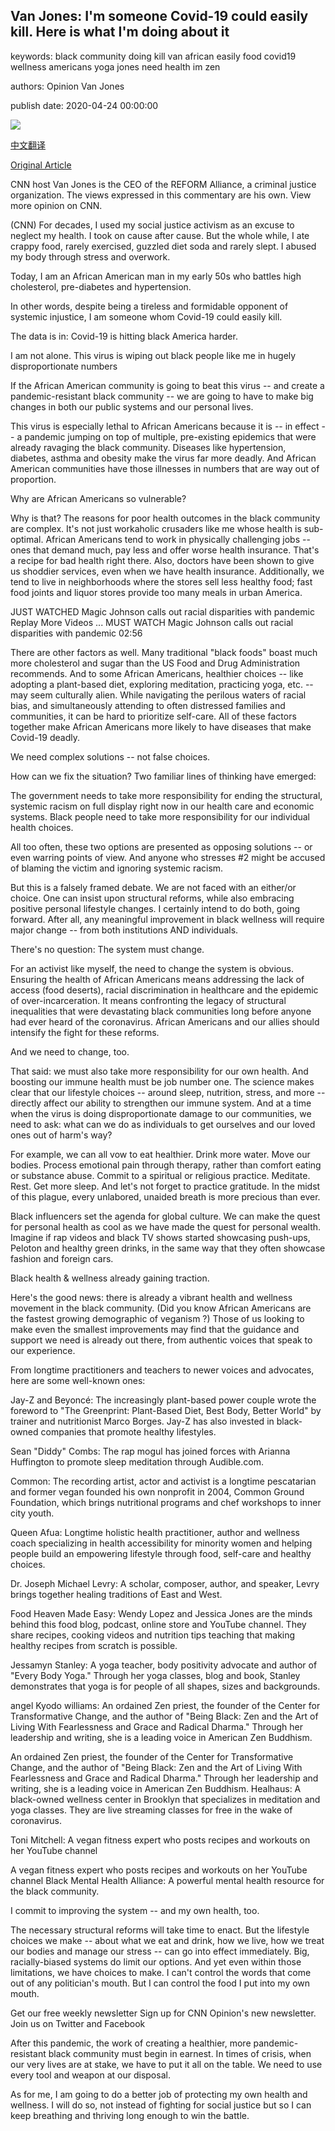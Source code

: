 ## Van Jones: I'm someone Covid-19 could easily kill. Here is what I'm doing about it

keywords: black community doing kill van african easily food covid19 wellness americans yoga jones need health im zen

authors: Opinion Van Jones

publish date: 2020-04-24 00:00:00

![](https://cdn.cnn.com/cnnnext/dam/assets/200131214456-van-jones-super-tease.jpg)

[中文翻译](Van%20Jones%3A%20I%27m%20someone%20Covid-19%20could%20easily%20kill.%20Here%20is%20what%20I%27m%20doing%20about%20it_zh.md)

[Original Article](https://edition.cnn.com/2020/04/24/opinions/creating-a-pandemic-resistant-black-community-jones/index.html)

CNN host Van Jones is the CEO of the REFORM Alliance, a criminal justice organization. The views expressed in this commentary are his own. View more opinion on CNN.

(CNN) For decades, I used my social justice activism as an excuse to neglect my health. I took on cause after cause. But the whole while, I ate crappy food, rarely exercised, guzzled diet soda and rarely slept. I abused my body through stress and overwork.

Today, I am an African American man in my early 50s who battles high cholesterol, pre-diabetes and hypertension.

In other words, despite being a tireless and formidable opponent of systemic injustice, I am someone whom Covid-19 could easily kill.

The data is in: Covid-19 is hitting black America harder.

I am not alone. This virus is wiping out black people like me in hugely disproportionate numbers

If the African American community is going to beat this virus -- and create a pandemic-resistant black community -- we are going to have to make big changes in both our public systems and our personal lives.

This virus is especially lethal to African Americans because it is -- in effect -- a pandemic jumping on top of multiple, pre-existing epidemics that were already ravaging the black community. Diseases like hypertension, diabetes, asthma and obesity make the virus far more deadly. And African American communities have those illnesses in numbers that are way out of proportion.

Why are African Americans so vulnerable?

Why is that? The reasons for poor health outcomes in the black community are complex. It's not just workaholic crusaders like me whose health is sub-optimal. African Americans tend to work in physically challenging jobs -- ones that demand much, pay less and offer worse health insurance. That's a recipe for bad health right there. Also, doctors have been shown to give us shoddier services, even when we have health insurance. Additionally, we tend to live in neighborhoods where the stores sell less healthy food; fast food joints and liquor stores provide too many meals in urban America.

JUST WATCHED Magic Johnson calls out racial disparities with pandemic Replay More Videos ... MUST WATCH Magic Johnson calls out racial disparities with pandemic 02:56

There are other factors as well. Many traditional "black foods" boast much more cholesterol and sugar than the US Food and Drug Administration recommends. And to some African Americans, healthier choices -- like adopting a plant-based diet, exploring meditation, practicing yoga, etc. -- may seem culturally alien. While navigating the perilous waters of racial bias, and simultaneously attending to often distressed families and communities, it can be hard to prioritize self-care. All of these factors together make African Americans more likely to have diseases that make Covid-19 deadly.

We need complex solutions -- not false choices.

How can we fix the situation? Two familiar lines of thinking have emerged:

The government needs to take more responsibility for ending the structural, systemic racism on full display right now in our health care and economic systems. Black people need to take more responsibility for our individual health choices.

All too often, these two options are presented as opposing solutions -- or even warring points of view. And anyone who stresses \#2 might be accused of blaming the victim and ignoring systemic racism.

But this is a falsely framed debate. We are not faced with an either/or choice. One can insist upon structural reforms, while also embracing positive personal lifestyle changes. I certainly intend to do both, going forward. After all, any meaningful improvement in black wellness will require major change -- from both institutions AND individuals.

There's no question: The system must change.

For an activist like myself, the need to change the system is obvious. Ensuring the health of African Americans means addressing the lack of access (food deserts), racial discrimination in healthcare and the epidemic of over-incarceration. It means confronting the legacy of structural inequalities that were devastating black communities long before anyone had ever heard of the coronavirus. African Americans and our allies should intensify the fight for these reforms.

And we need to change, too.

That said: we must also take more responsibility for our own health. And boosting our immune health must be job number one. The science makes clear that our lifestyle choices -- around sleep, nutrition, stress, and more -- directly affect our ability to strengthen our immune system. And at a time when the virus is doing disproportionate damage to our communities, we need to ask: what can we do as individuals to get ourselves and our loved ones out of harm's way?

For example, we can all vow to eat healthier. Drink more water. Move our bodies. Process emotional pain through therapy, rather than comfort eating or substance abuse. Commit to a spiritual or religious practice. Meditate. Rest. Get more sleep. And let's not forget to practice gratitude. In the midst of this plague, every unlabored, unaided breath is more precious than ever.

Black influencers set the agenda for global culture. We can make the quest for personal health as cool as we have made the quest for personal wealth. Imagine if rap videos and black TV shows started showcasing push-ups, Peloton and healthy green drinks, in the same way that they often showcase fashion and foreign cars.

Black health & wellness already gaining traction.

Here's the good news: there is already a vibrant health and wellness movement in the black community. (Did you know African Americans are the fastest growing demographic of veganism ?) Those of us looking to make even the smallest improvements may find that the guidance and support we need is already out there, from authentic voices that speak to our experience.

From longtime practitioners and teachers to newer voices and advocates, here are some well-known ones:

Jay-Z and Beyoncé: The increasingly plant-based power couple wrote the foreword to "The Greenprint: Plant-Based Diet, Best Body, Better World" by trainer and nutritionist Marco Borges. Jay-Z has also invested in black-owned companies that promote healthy lifestyles.

Sean "Diddy" Combs: The rap mogul has joined forces with Arianna Huffington to promote sleep meditation through Audible.com.

Common: The recording artist, actor and activist is a longtime pescatarian and former vegan founded his own nonprofit in 2004, Common Ground Foundation, which brings nutritional programs and chef workshops to inner city youth.

Queen Afua: Longtime holistic health practitioner, author and wellness coach specializing in health accessibility for minority women and helping people build an empowering lifestyle through food, self-care and healthy choices.

Dr. Joseph Michael Levry: A scholar, composer, author, and speaker, Levry brings together healing traditions of East and West.

Food Heaven Made Easy: Wendy Lopez and Jessica Jones are the minds behind this food blog, podcast, online store and YouTube channel. They share recipes, cooking videos and nutrition tips teaching that making healthy recipes from scratch is possible.

Jessamyn Stanley: A yoga teacher, body positivity advocate and author of "Every Body Yoga." Through her yoga classes, blog and book, Stanley demonstrates that yoga is for people of all shapes, sizes and backgrounds.

angel Kyodo williams: An ordained Zen priest, the founder of the Center for Transformative Change, and the author of "Being Black: Zen and the Art of Living With Fearlessness and Grace and Radical Dharma." Through her leadership and writing, she is a leading voice in American Zen Buddhism.

An ordained Zen priest, the founder of the Center for Transformative Change, and the author of "Being Black: Zen and the Art of Living With Fearlessness and Grace and Radical Dharma." Through her leadership and writing, she is a leading voice in American Zen Buddhism. Healhaus: A black-owned wellness center in Brooklyn that specializes in meditation and yoga classes. They are live streaming classes for free in the wake of coronavirus.

Toni Mitchell: A vegan fitness expert who posts recipes and workouts on her YouTube channel

A vegan fitness expert who posts recipes and workouts on her YouTube channel Black Mental Health Alliance: A powerful mental health resource for the black community.

I commit to improving the system -- and my own health, too.

The necessary structural reforms will take time to enact. But the lifestyle choices we make -- about what we eat and drink, how we live, how we treat our bodies and manage our stress -- can go into effect immediately. Big, racially-biased systems do limit our options. And yet even within those limitations, we have choices to make. I can't control the words that come out of any politician's mouth. But I can control the food I put into my own mouth.

Get our free weekly newsletter Sign up for CNN Opinion's new newsletter. Join us on Twitter and Facebook

After this pandemic, the work of creating a healthier, more pandemic-resistant black community must begin in earnest. In times of crisis, when our very lives are at stake, we have to put it all on the table. We need to use every tool and weapon at our disposal.

As for me, I am going to do a better job of protecting my own health and wellness. I will do so, not instead of fighting for social justice but so I can keep breathing and thriving long enough to win the battle.